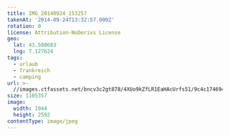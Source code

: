 ```yaml
---
title: IMG_20140924_153257
takenAt: '2014-09-24T13:32:57.000Z'
rotation: 0
license: Attribution-NoDerivs License
geo:
  lat: 43.580683
  lng: 7.127624
tags:
  - urlaub
  - frankreich
  - camping
url: >-
  //images.ctfassets.net/bncv3c2gt878/4XUo9kZfLR1EaHAcUrfs51/9c4c174694e878c914b370af407998c7/img_20140924_153257_28313136785_o
size: 1105357
image:
  width: 1944
  height: 2592
contentType: image/jpeg
---
```


